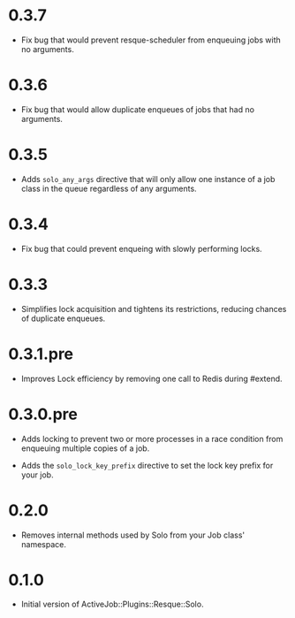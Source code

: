 # 0.3.7

* Fix bug that would prevent resque-scheduler from enqueuing jobs with no arguments.

# 0.3.6

* Fix bug that would allow duplicate enqueues of jobs that had no arguments.

# 0.3.5

* Adds `solo_any_args` directive that will only allow one instance of a job class in the queue regardless of any arguments.

# 0.3.4

* Fix bug that could prevent enqueing with slowly performing locks.

# 0.3.3

* Simplifies lock acquisition and tightens its restrictions, reducing chances of duplicate enqueues.

# 0.3.1.pre

* Improves Lock efficiency by removing one call to Redis during #extend.

# 0.3.0.pre

* Adds locking to prevent two or more processes in a race condition from enqueuing multiple copies of a job.

* Adds the `solo_lock_key_prefix` directive to set the lock key prefix for your job.

# 0.2.0

* Removes internal methods used by Solo from your Job class' namespace.

# 0.1.0

* Initial version of ActiveJob::Plugins::Resque::Solo.
